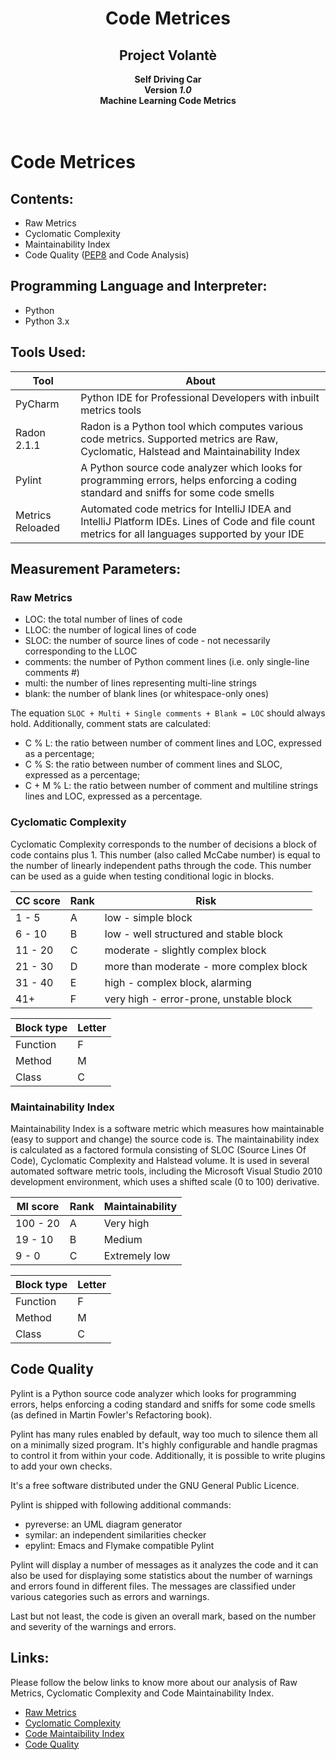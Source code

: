 <div align=center>
  <h1>Code Metrices</h1>
  <h2>Project Volantè</h2>
  <b> Self Driving Car </b><br />
  <b> Version <i>1.0</i></b><br />
  <b> Machine Learning Code Metrics </b><br />
</div><br /><br />

# Code Metrices

## Contents:

- Raw Metrics
- Cyclomatic Complexity
- Maintainability Index
- Code Quality ([PEP8](https://www.python.org/dev/peps/pep-0008/) and Code Analysis)

## Programming Language and Interpreter:

- Python 
- Python 3.x

## Tools Used:

| Tool | About 
| --- | --- |
| PyCharm | Python IDE for Professional Developers with inbuilt metrics tools | 
| Radon 2.1.1 | Radon is a Python tool which computes various code metrics. Supported metrics are Raw, Cyclomatic, Halstead and Maintainability Index|
| Pylint | A Python source code analyzer which looks for programming errors, helps enforcing a coding standard and sniffs for some code smells  |
| Metrics Reloaded | Automated code metrics for IntelliJ IDEA and IntelliJ Platform IDEs. Lines of Code and file count metrics for all languages supported by your IDE |

## Measurement Parameters:

### Raw Metrics


- LOC: the total number of lines of code
- LLOC: the number of logical lines of code
- SLOC: the number of source lines of code - not necessarily corresponding to the LLOC
- comments: the number of Python comment lines (i.e. only single-line comments #)
- multi: the number of lines representing multi-line strings
- blank: the number of blank lines (or whitespace-only ones)

The equation `SLOC + Multi + Single comments + Blank = LOC` should always hold. Additionally, comment stats are calculated:

- C % L: the ratio between number of comment lines and LOC, expressed as a percentage;
- C % S: the ratio between number of comment lines and SLOC, expressed as a percentage;
- C + M % L: the ratio between number of comment and multiline strings lines and LOC, expressed as a percentage.

### Cyclomatic Complexity

Cyclomatic Complexity corresponds to the number of decisions a block of code contains plus 1. This number (also called McCabe number) is equal to the number of linearly independent paths through the code. This number can be used as a guide when testing conditional logic in blocks.

| CC score | Rank | Risk |
| --- | --- | --- |
| 1 - 5 | A | low - simple block |
| 6 - 10 | B | low - well structured and stable block |
| 11 - 20 | C |	moderate - slightly complex block |
| 21 - 30 | D | more than moderate - more complex block |
| 31 - 40 | E | high - complex block, alarming |
| 41+ |	F | very high - error-prone, unstable block |

| Block type | Letter |
| --- | --- |
| Function | F |
| Method | M |
| Class | C |

### Maintainability Index

Maintainability Index is a software metric which measures how maintainable (easy to support and change) the source code is. The maintainability index is calculated as a factored formula consisting of SLOC (Source Lines Of Code), Cyclomatic Complexity and Halstead volume. It is used in several automated software metric tools, including the Microsoft Visual Studio 2010 development environment, which uses a shifted scale (0 to 100) derivative.

| MI score | Rank |	Maintainability |
| --- | --- | --- |
| 100 - 20 | A | Very high |
| 19 - 10 |	B |	Medium |
| 9 - 0 | C | Extremely low |

| Block type | Letter |
| --- | --- |
| Function | F |
| Method | M |
| Class | C |

## Code Quality

Pylint is a Python source code analyzer which looks for programming errors, helps enforcing a coding standard and sniffs for some code smells (as defined in Martin Fowler's Refactoring book).

Pylint has many rules enabled by default, way too much to silence them all on a minimally sized program. It's highly configurable and handle pragmas to control it from within your code. Additionally, it is possible to write plugins to add your own checks.

It's a free software distributed under the GNU General Public Licence.

Pylint is shipped with following additional commands:

- pyreverse: an UML diagram generator
- symilar: an independent similarities checker
- epylint: Emacs and Flymake compatible Pylint

Pylint will display a number of messages as it analyzes the code and it can also be used for displaying some statistics about the number of warnings and errors found in different files. The messages are classified under various categories such as errors and warnings.

Last but not least, the code is given an overall mark, based on the number and severity of the warnings and errors.

## Links:

Please follow the below links to know more about our analysis of Raw Metrics, Cyclomatic Complexity and Code Maintainability Index.


- [Raw Metrics]()
- [Cyclomatic Complexity]()
- [Code Maintaibility Index]()
- [Code Quality]()

